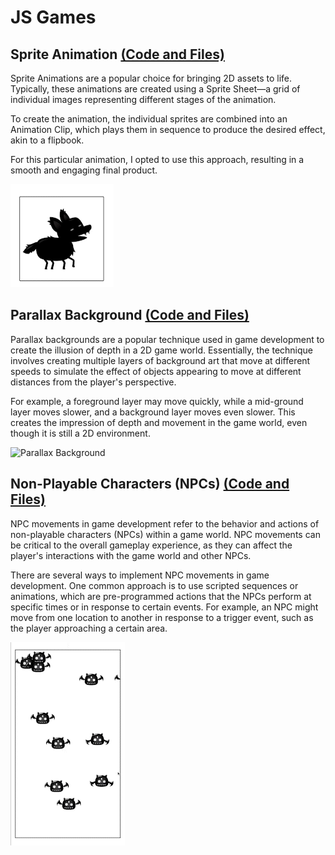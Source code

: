 # JS Games

## Sprite Animation [(Code and Files)](https://github.com/isumtk/javascript-games/tree/sprite-animations)


Sprite Animations are a popular choice for bringing 2D assets to life. Typically, these animations are created using a Sprite Sheet—a grid of individual images representing different stages of the animation.

To create the animation, the individual sprites are combined into an Animation Clip, which plays them in sequence to produce the desired effect, akin to a flipbook.

For this particular animation, I opted to use this approach, resulting in a smooth and engaging final product.


![Dog Sprite Animation](dog-sprite-animation.gif "Dog Sprite Animation")


## Parallax Background [(Code and Files)](https://github.com/isumtk/javascript-games/tree/parallax-backgrounds)


Parallax backgrounds are a popular technique used in game development to create the illusion of depth in a 2D game world. Essentially, the technique involves creating multiple layers of background art that move at different speeds to simulate the effect of objects appearing to move at different distances from the player's perspective.

For example, a foreground layer may move quickly, while a mid-ground layer moves slower, and a background layer moves even slower. This creates the impression of depth and movement in the game world, even though it is still a 2D environment.


![Parallax Background](parallax_background.gif "Moving backgrounds at different speeds")


## Non-Playable Characters (NPCs) [(Code and Files)](https://github.com/isumtk/javascript-games/tree/npc-movement-pattern-1)

NPC movements in game development refer to the behavior and actions of non-playable characters (NPCs) within a game world. NPC movements can be critical to the overall gameplay experience, as they can affect the player's interactions with the game world and other NPCs.

There are several ways to implement NPC movements in game development. One common approach is to use scripted sequences or animations, which are pre-programmed actions that the NPCs perform at specific times or in response to certain events. For example, an NPC might move from one location to another in response to a trigger event, such as the player approaching a certain area.

![NPC Movement](NPC-Movements-1.gif "NPC Movement Type 1 with different speeds.")
